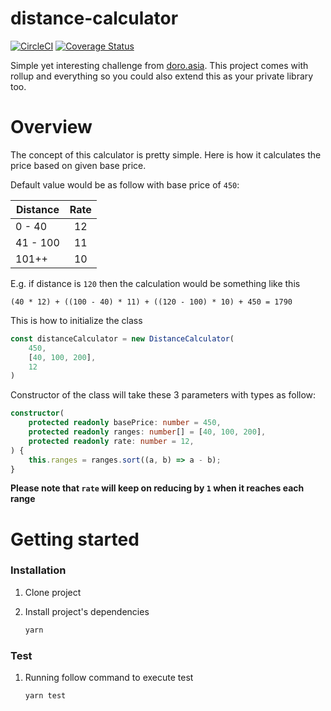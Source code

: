 # distance-calculator
[![CircleCI](https://circleci.com/gh/thestrayed/distance-calculator.svg?style=svg)](https://circleci.com/gh/thestrayed/distance-calculator) [![Coverage Status](https://coveralls.io/repos/github/thestrayed/distance-calculator/badge.svg?branch=master)](https://coveralls.io/github/thestrayed/distance-calculator?branch=master)

Simple yet interesting challenge from [doro.asia](doro.asia). This project comes with rollup and everything so you could also extend this as your private library too.

# Overview

The concept of this calculator is pretty simple. Here is how it calculates the price based on given base price.

Default value would be as follow with base price of `450`:

| Distance |Rate|
| -------- |:--:|
| 0 - 40   | 12 |
| 41 - 100 | 11 |
| 101++    | 10 |

E.g. if distance is `120` then the calculation would be something like this

```
(40 * 12) + ((100 - 40) * 11) + ((120 - 100) * 10) + 450 = 1790
```

This is how to initialize the class

```typescript
const distanceCalculator = new DistanceCalculator(
    450,
    [40, 100, 200],
    12
)
```

Constructor of the class will take these 3 parameters with types as follow:

```typescript
constructor(
    protected readonly basePrice: number = 450,
    protected readonly ranges: number[] = [40, 100, 200],
    protected readonly rate: number = 12,
) {
    this.ranges = ranges.sort((a, b) => a - b);
}
```

**Please note that `rate` will keep on reducing by `1` when it reaches each range**

# Getting started

### Installation

1. Clone project

1. Install project's dependencies

    ```bash
    yarn
    ```

### Test

1. Running follow command to execute test

    ```bash
    yarn test
    ```


